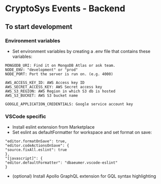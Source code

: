 # CryptoSys Events - Backend

## To start development

### Environment variables

- Set environment variables by creating a .env file that contains these variables:

```
MONGODB_URI: Find it on MongoDB Atlas or ask team.
NODE_ENV: "development" or "prod"
NODE_PORT: Port the server is run on. (e.g. 4000)

AWS_ACCESS_KEY_ID: AWS Access key ID
AWS_SECRET_ACCESS_KEY: AWS Secret access key
AWS_S3_REGION: AWS Region in which S3 db is hosted
AWS_S3_BUCKET: AWS S3 bucket name

GOOGLE_APPLICATION_CREDENTIALS: Google service account key
```

### VSCode specific

- Install eslint extension from Marketplace
- Set eslint as defaultFormatter for workspace and set format on save:

```
"editor.formatOnSave": true,
"editor.codeActionsOnSave": {
"source.fixAll.eslint": true
},
"[javascript]": {
"editor.defaultFormatter": "dbaeumer.vscode-eslint"
}

```

- (optional) Install Apollo GraphQL extension for GQL syntax highlighting
